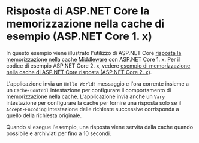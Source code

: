 # <a name="aspnet-core-response-caching-sample-aspnet-core-1x"></a>Risposta di ASP.NET Core la memorizzazione nella cache di esempio (ASP.NET Core 1. x)

In questo esempio viene illustrato l'utilizzo di ASP.NET Core [risposta la memorizzazione nella cache Middleware](xref:performance/caching/middleware) con ASP.NET Core 1. x. Per il codice di esempio ASP.NET Core 2. x, vedere [esempio di memorizzazione nella cache di ASP.NET Core risposta (ASP.NET Core 2. x)](https://github.com/aspnet/Docs/tree/master/aspnetcore/performance/caching/middleware/samples/2.x).

L'applicazione invia un `Hello World!` messaggio e l'ora corrente insieme a un `Cache-Control` intestazione per configurare il comportamento di memorizzazione nella cache. L'applicazione invia anche un `Vary` intestazione per configurare la cache per fornire una risposta solo se il `Accept-Encoding` intestazione delle richieste successive corrisponda a quello della richiesta originale.

Quando si esegue l'esempio, una risposta viene servita dalla cache quando possibile e archiviati per fino a 10 secondi.
